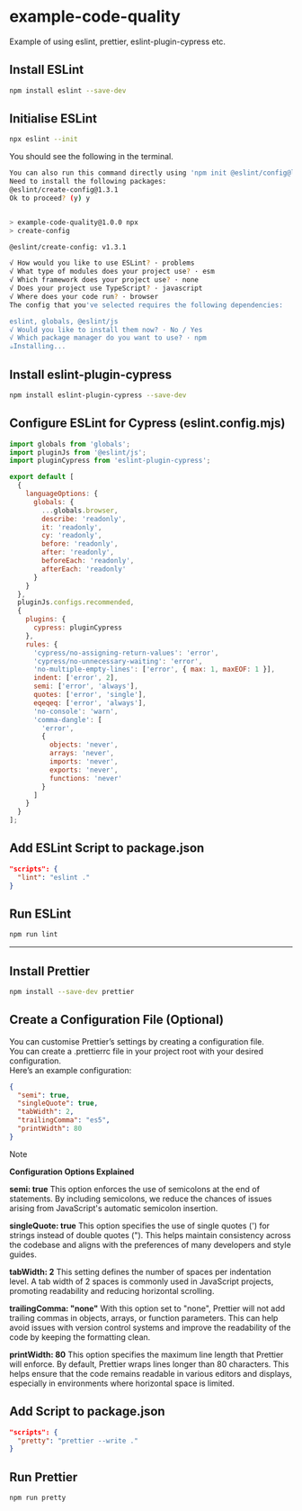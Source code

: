 # example-code-quality

Example of using eslint, prettier, eslint-plugin-cypress etc.

## Install ESLint

```bash
npm install eslint --save-dev
```

## Initialise ESLint

```bash
npx eslint --init
```

You should see the following in the terminal.

```bash
You can also run this command directly using 'npm init @eslint/config@latest'.
Need to install the following packages:
@eslint/create-config@1.3.1
Ok to proceed? (y) y


> example-code-quality@1.0.0 npx
> create-config

@eslint/create-config: v1.3.1

√ How would you like to use ESLint? · problems
√ What type of modules does your project use? · esm
√ Which framework does your project use? · none
√ Does your project use TypeScript? · javascript
√ Where does your code run? · browser
The config that you've selected requires the following dependencies:

eslint, globals, @eslint/js
√ Would you like to install them now? · No / Yes
√ Which package manager do you want to use? · npm
☕️Installing...
```

## Install eslint-plugin-cypress

```bash
npm install eslint-plugin-cypress --save-dev
```

## Configure ESLint for Cypress (eslint.config.mjs)

```javascript
import globals from 'globals';
import pluginJs from '@eslint/js';
import pluginCypress from 'eslint-plugin-cypress';

export default [
  {
    languageOptions: {
      globals: {
        ...globals.browser,
        describe: 'readonly',
        it: 'readonly',
        cy: 'readonly',
        before: 'readonly',
        after: 'readonly',
        beforeEach: 'readonly',
        afterEach: 'readonly'
      }
    }
  },
  pluginJs.configs.recommended,
  {
    plugins: {
      cypress: pluginCypress
    },
    rules: {
      'cypress/no-assigning-return-values': 'error',
      'cypress/no-unnecessary-waiting': 'error',
      'no-multiple-empty-lines': ['error', { max: 1, maxEOF: 1 }],
      indent: ['error', 2],
      semi: ['error', 'always'],
      quotes: ['error', 'single'],
      eqeqeq: ['error', 'always'],
      'no-console': 'warn',
      'comma-dangle': [
        'error',
        {
          objects: 'never',
          arrays: 'never',
          imports: 'never',
          exports: 'never',
          functions: 'never'
        }
      ]
    }
  }
];
```

## Add ESLint Script to package.json

```json
"scripts": {
  "lint": "eslint ."
}
```

## Run ESLint

```bash
npm run lint
```

---

## Install Prettier

```bash
npm install --save-dev prettier
```

## Create a Configuration File (Optional)

You can customise Prettier’s settings by creating a configuration file.  
You can create a .prettierrc file in your project root with your desired configuration.  
Here’s an example configuration:

```json
{
  "semi": true,
  "singleQuote": true,
  "tabWidth": 2,
  "trailingComma": "es5",
  "printWidth": 80
}
```

> [!NOTE] 
> **Configuration Options Explained**  
> 
> **semi: true**
This option enforces the use of semicolons at the end of statements. By including semicolons, we reduce the chances of issues arising from JavaScript's automatic semicolon insertion.
> 
> **singleQuote: true**
This option specifies the use of single quotes (') for strings instead of double quotes ("). This helps maintain consistency across the codebase and aligns with the preferences of many developers and style guides.
> 
> **tabWidth: 2**
This setting defines the number of spaces per indentation level. A tab width of 2 spaces is commonly used in JavaScript projects, promoting readability and reducing horizontal scrolling.
> 
> **trailingComma: "none"**
With this option set to "none", Prettier will not add trailing commas in objects, arrays, or function parameters. This can help avoid issues with version control systems and improve the readability of the code by keeping the formatting clean.
> 
> **printWidth: 80**
This option specifies the maximum line length that Prettier will enforce. By default, Prettier wraps lines longer than 80 characters. This helps ensure that the code remains readable in various editors and displays, especially in environments where horizontal space is limited.

## Add Script to package.json

```json
"scripts": {
  "pretty": "prettier --write ."
}
```

## Run Prettier

```bash
npm run pretty
```
